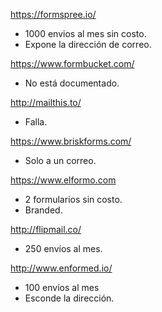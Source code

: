 https://formspree.io/
  - 1000 envios al mes sin costo.
  - Expone la dirección de correo.

https://www.formbucket.com/
  - No está documentado.

http://mailthis.to/
  - Falla.

https://www.briskforms.com/
  - Solo a un correo.

https://www.elformo.com
  - 2 formularios sin costo.
  - Branded.

http://flipmail.co/
  - 250 envíos al mes.

http://www.enformed.io/
  - 100 envíos al mes
  - Esconde la dirección.
